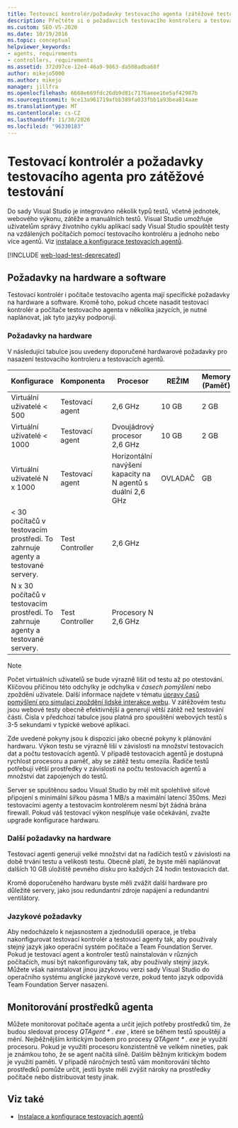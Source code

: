 ```yaml
---
title: Testovací kontrolér/požadavky testovacího agenta (zátěžové testování)
description: Přečtěte si o požadavcích testovacího kontroleru a testovacího agenta pro zátěžové testování. Visual Studio podporuje několik typů testů.
ms.custom: SEO-VS-2020
ms.date: 10/19/2016
ms.topic: conceptual
helpviewer_keywords:
- agents, requirements
- controllers, requirements
ms.assetid: 372d97ce-12e4-46a9-9863-da508adba68f
author: mikejo5000
ms.author: mikejo
manager: jillfra
ms.openlocfilehash: 6668e669fdc26db9d81c7176aeee16e5af42987b
ms.sourcegitcommit: 9ce13a961719afbb389fa033fbb1a93bea814aae
ms.translationtype: MT
ms.contentlocale: cs-CZ
ms.lasthandoff: 11/30/2020
ms.locfileid: "96330183"
---
```

# <a name="test-controller-and-test-agent-requirements-for-load-testing"></a>Testovací kontrolér a požadavky testovacího agenta pro zátěžové testování

Do sady Visual Studio je integrováno několik typů testů, včetně jednotek, webového výkonu, zátěže a manuálních testů. Visual Studio umožňuje uživatelům správy životního cyklu aplikací sady Visual Studio spouštět testy na vzdálených počítačích pomocí testovacího kontroléru a jednoho nebo více agentů. Viz [instalace a konfigurace testovacích agentů](../test/lab-management/install-configure-test-agents.md).

[!INCLUDE [web-load-test-deprecated](includes/web-load-test-deprecated.md)]

## <a name="hardware-and-software-requirements"></a>Požadavky na hardware a software

Testovací kontrolér i počítače testovacího agenta mají specifické požadavky na hardware a software. Kromě toho, pokud chcete nasadit testovací kontrolér a počítače testovacího agenta v několika jazycích, je nutné naplánovat, jak tyto jazyky podporují.

### <a name="hardware-requirements"></a>Požadavky na hardware

V následující tabulce jsou uvedeny doporučené hardwarové požadavky pro nasazení testovacího kontroleru a testovacích agentů.

|**Konfigurace**|**Komponenta**|**Procesor**|**REŽIM**|**Memory (Paměť)**|
|-|-------------------|-|------------|-|
|Virtuální uživatelé < 500|Testovací agent|2,6 GHz|10 GB|2 GB|
|Virtuální uživatelé < 1000|Testovací agent|Dvoujádrový procesor 2,6 GHz|10 GB|2 GB|
|Virtuální uživatelé N x 1000|Testovací agent|Horizontální navýšení kapacity na N agentů s duální 2,6 GHz|OVLADAČ|GB|
|\< 30 počítačů v testovacím prostředí. To zahrnuje agenty a testované servery.|Test Controller|2,6 GHz|||
|N x 30 počítačů v testovacím prostředí. To zahrnuje agenty a testované servery.|Test Controller|Procesory N 2,6 GHz|||

> [!NOTE]
> Počet virtuálních uživatelů se bude výrazně lišit od testu až po otestování. Klíčovou příčinou této odchylky je odchylka v *časech pomýšlení* nebo zpoždění uživatele. Další informace najdete v tématu [úpravy časů pomýšlení pro simulaci zpoždění lidské interakce webu](../test/edit-think-times-in-load-test-scenarios.md). V zátěžovém testu jsou webové testy obecně efektivnější a generují větší zátěž než testování částí. Čísla v předchozí tabulce jsou platná pro spouštění webových testů s 3-5 sekundami v typické webové aplikaci.

Zde uvedené pokyny jsou k dispozici jako obecné pokyny k plánování hardwaru. Výkon testu se výrazně liší v závislosti na množství testovacích dat a počtu testovacích agentů. V případě testovacích agentů je dostupná rychlost procesoru a paměť, aby se zátěž testu omezila. Řadiče testů potřebují větší prostředky v závislosti na počtu testovacích agentů a množství dat zapojených do testů.

Server se spuštěnou sadou Visual Studio by měl mít spolehlivé síťové připojení s minimální šířkou pásma 1 MB/s a maximální latencí 350ms. Mezi testovacími agenty a testovacím kontrolérem nesmí být žádná brána firewall. Pokud váš testovací výkon nesplňuje vaše očekávání, zvažte upgrade konfigurace hardwaru.

### <a name="additional-hardware-considerations"></a>Další požadavky na hardware

Testovací agenti generují velké množství dat na řadičích testů v závislosti na době trvání testu a velikosti testu. Obecně platí, že byste měli naplánovat dalších 10 GB úložiště pevného disku pro každých 24 hodin testovacích dat.

Kromě doporučeného hardwaru byste měli zvážit další hardware pro důležité servery, jako jsou redundantní zdroje napájení a redundantní ventilátory.

### <a name="language-requirements"></a>Jazykové požadavky

Aby nedocházelo k nejasnostem a zjednodušili operace, je třeba nakonfigurovat testovací kontrolér a testovací agenty tak, aby používaly stejný jazyk jako operační systém počítače a Team Foundation Server. Pokud je testovací agent a kontroler testů nainstalován v různých počítačích, musí být nakonfigurovány tak, aby používaly stejný jazyk. Můžete však nainstalovat jinou jazykovou verzi sady Visual Studio do operačního systému anglické jazykové verze, pokud tento jazyk odpovídá Team Foundation Server nasazení.

## <a name="monitor-agent-resources"></a>Monitorování prostředků agenta

Můžete monitorovat počítače agenta a určit jejich potřeby prostředků tím, že budou sledovat procesy *QTAgent \* . exe* , které se během testů spouštějí a mění. Nejběžnějším kritickým bodem pro procesy *QTAgent \* . exe* je využití procesoru. Pokud je využití procesoru konzistentně ve velkém nineties, pak je známkou toho, že se agent načítá silně. Dalším běžným kritickým bodem je využití paměti. V případě náročných testů vám monitorování těchto prostředků pomůže určit, jestli byste měli zvýšit nároky na prostředky počítače nebo distribuovat testy jinak.

## <a name="see-also"></a>Viz také

- [Instalace a konfigurace testovacích agentů](../test/lab-management/install-configure-test-agents.md)

